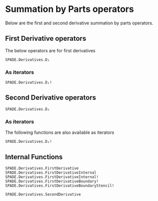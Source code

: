 # Summation by Parts operators

Below are the first and second derivative summation by parts operators.


## First Derivative operators

The below operators are for first derivatives

```@docs
SPADE.Derivatives.D₁
```

### As iterators
```@docs
SPADE.Derivatives.D₁!
```



## Second Derivative operators

```@docs
SPADE.Derivatives.D₂
```

### As iterators

The following functions are also available as iterators

```@docs
SPADE.Derivatives.D₂!
```




## Internal Functions




```@docs
SPADE.Derivatives.FirstDerivative
SPADE.Derivatives.FirstDerivativeInternal
SPADE.Derivatives.FirstDerivativeInternal!
SPADE.Derivatives.FirstDerivativeBoundary!
SPADE.Derivatives.FirstDerivativeBoundaryStencil!

```

```@docs
SPADE.Derivatives.SecondDerivative
```
